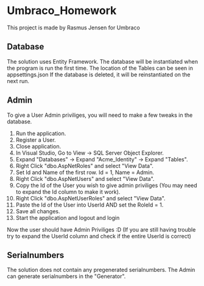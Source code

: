 # Umbraco_Homework
This project is made by Rasmus Jensen for Umbraco

## Database
The solution uses Entity Framework. 
The database will be instantiated when the program is run the first time. 
The location of the Tables can be seen in appsettings.json
If the database is deleted, it will be reinstantiated on the next run.

## Admin
To give a User Admin priviliges, you will need to make a few tweaks in the database.

1. Run the application.
2. Register a User.
3. Close application.
4. In Visual Studio, Go to View -> SQL Server Object Explorer.
5. Expand "Databases" -> Expand "Acme_Identity" -> Expand "Tables".
6. Right Click "dbo.AspNetRoles" and select "View Data".
7. Set Id and Name of the first row. Id = 1, Name = Admin.
8. Right Click "dbo.AspNetUsers" and select "View Data".
9. Copy the Id of the User you wish to give admin priviliges (You may need to expand the Id column to make it work).
10. Right Click "dbo.AspNetUserRoles" and select "View Data".
11. Paste the Id of the User into UserId AND set the RoleId = 1.
12. Save all changes.
13. Start the application and logout and login

Now the user should have Admin Priviliges :D
(If you are still having trouble try to expand the UserId column and check if the entire UserId is correct)

## Serialnumbers
The solution does not contain any pregenerated serialnumbers. 
The Admin can generate serialnumbers in the "Generator".
